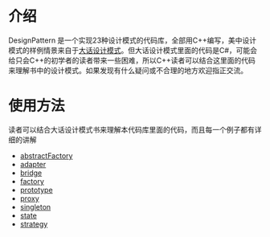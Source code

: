 # 介绍
DesignPattern 是一个实现23种设计模式的代码库，全部用C++编写，美中设计模式的样例情景来自于[大话设计模式](http://baike.baidu.com/link?url=OaLvyoMkr4q0dCzICrWxXT1c2OhJJgCsdZYiDWVOUp6WFAaS40-rk8Nd9uvq9Yo-j_ONDX2e4vtYD7CKK2d5Wq)。但大话设计模式里面的代码是C#，可能会给只会C++的初学者的读者带来一些困难，所以C++读者可以结合这里面的代码来理解书中的设计模式。如果发现有什么疑问或不合理的地方欢迎指正交流。
# 使用方法
读者可以结合大话设计模式书来理解本代码库里面的代码，而且每一个例子都有详细的讲解
* [abstractFactory](https://github.com/youngyangyang04/DesignPattern/blob/master/abstractFactory/README-abstractFactory.md)
* [adapter](https://github.com/youngyangyang04/DesignPattern/blob/master/adapter/README-adaper.md)
* [bridge](https://github.com/youngyangyang04/DesignPattern/blob/master/bridge/README-bridge.md)
* [factory](https://github.com/youngyangyang04/DesignPattern/blob/master/factory/README-factory.md)
* [prototype](https://github.com/youngyangyang04/DesignPattern/blob/master/prototype/README-prototype.md)
* [proxy](https://github.com/youngyangyang04/DesignPattern/blob/master/proxy/README-proxy.md)
* [singleton](https://github.com/youngyangyang04/DesignPattern/blob/master/singleton/README-singleton.md)
* [state](https://github.com/youngyangyang04/DesignPattern/blob/master/state/README-state.md)
* [strategy](https://github.com/youngyangyang04/DesignPattern/blob/master/strategy/README-strategy.md)
